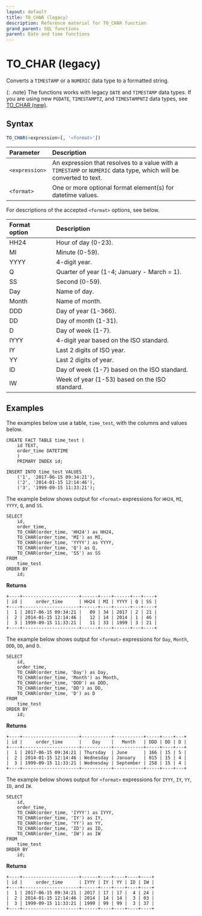 ```yaml
---
layout: default
title: TO_CHAR (legacy)
description: Reference material for TO_CHAR function
grand_parent: SQL functions
parent: Date and time functions
---
```


# TO_CHAR (legacy)

Converts a `TIMESTAMP` or a `NUMERIC` data type to a formatted string.

{: .note}
The functions works with legacy `DATE` and `TIMESTAMP` data types. If you are using new `PGDATE`, `TIMESTAMPTZ`, and `TIMESTAMPNTZ` data types, see [TO_CHAR (new)](../functions-reference/to-char-new.md).

## Syntax

```sql
TO_CHAR(<expression>[, '<format>'])
```

|   Parameter   |                       Description                          |
| :-------------| :---------------------------------------------------------|                           
|  `<expression>`   | An expression that resolves to a value with a `TIMESTAMP` or `NUMERIC` data type, which will be converted to text. |
|  `<format>`   | One or more optional format element(s) for datetime values. |                       

For descriptions of the accepted `<format>` options, see below.

| Format option |                  Description                   |
|:--------------|:-----------------------------------------------|
| HH24          | Hour of day (0-23).                            |
| MI            | Minute (0-59).                                 |
| YYYY          | 4-digit year.                                  |
| Q             | Quarter of year (1-4; January - March = 1).    |
| SS            | Second (0-59).                                 |
| Day           | Name of day.                                   |
| Month         | Name of month.                                 |
| DDD           | Day of year (1-366).                           |
| DD            | Day of month (1-31).                           |
| D             | Day of week (1-7).                             |
| IYYY          | 4-digit year based on the ISO standard.        |
| IY            | Last 2 digits of ISO year.                     |
| YY            | Last 2 digits of year.                         |
| ID            | Day of week (1-7) based on the ISO standard.   |
| IW            | Week of year (1-53) based on the ISO standard. |

## Examples

The examples below use a table, `time_test`, with the columns and values below.

```
CREATE FACT TABLE time_test (
    id TEXT,
    order_time DATETIME
    )
    PRIMARY INDEX id;

INSERT INTO time_test VALUES
    ('1', '2017-06-15 09:34:21'),
    ('2', '2014-01-15 12:14:46'),
    ('3', '1999-09-15 11:33:21');
```

The example below shows output for `<format>` expressions for `HH24`, `MI`, `YYYY`, `Q`, and `SS`.

```
SELECT
    id,
    order_time,
    TO_CHAR(order_time, 'HH24') as HH24,
    TO_CHAR(order_time, 'MI') as MI,
    TO_CHAR(order_time, 'YYYY') as YYYY,
    TO_CHAR(order_time, 'Q') as Q,
    TO_CHAR(order_time, 'SS') as SS
FROM
    time_test
ORDER BY
    id;
```

**Returns**

```
+----+---------------------+------+----+------+---+----+
| id |     order_time      | HH24 | MI | YYYY | Q | SS |
+----+---------------------+------+----+------+---+----+
|  1 | 2017-06-15 09:34:21 |   09 | 34 | 2017 | 2 | 21 |
|  2 | 2014-01-15 12:14:46 |   12 | 14 | 2014 | 1 | 46 |
|  3 | 1999-09-15 11:33:21 |   11 | 33 | 1999 | 3 | 21 |
+----+---------------------+------+----+------+---+----+
```


The example below shows output for `<format>` expressions for `Day`, `Month`, `DDD`, `DD`, and `D`.

```
SELECT
    id,
    order_time,
    TO_CHAR(order_time, 'Day') as Day,
    TO_CHAR(order_time, 'Month') as Month,
    TO_CHAR(order_time, 'DDD') as DDD,
    TO_CHAR(order_time, 'DD') as DD,
    TO_CHAR(order_time, 'D') as D
FROM
    time_test
ORDER BY
    id;
```

**Returns**

```
+----+---------------------+-----------+-----------+-----+----+---+
| id |     order_time      |    Day    |   Month   | DDD | DD | D |
+----+---------------------+-----------+-----------+-----+----+---+
|  1 | 2017-06-15 09:34:21 | Thursday  | June      | 166 | 15 | 5 |
|  2 | 2014-01-15 12:14:46 | Wednesday | January   | 015 | 15 | 4 |
|  3 | 1999-09-15 11:33:21 | Wednesday | September | 258 | 15 | 4 |
+----+---------------------+-----------+-----------+-----+----+---+
```

The example below shows output for `<format>` expressions for `IYYY`, `IY`, `YY`, `ID`, and `IW`.

```
SELECT
    id,
    order_time,
    TO_CHAR(order_time, 'IYYY') as IYYY,
    TO_CHAR(order_time, 'IY') as IY,
    TO_CHAR(order_time, 'YY') as YY,
    TO_CHAR(order_time, 'ID') as ID,
    TO_CHAR(order_time, 'IW') as IW
FROM
    time_test
ORDER BY
    id;
```
**Returns**

```
+----+---------------------+------+----+----+----+----+
| id |     order_time      | IYYY | IY | YY | ID | IW |
+----+---------------------+------+----+----+----+----+
|  1 | 2017-06-15 09:34:21 | 2017 | 17 | 17 |  4 | 24 |
|  2 | 2014-01-15 12:14:46 | 2014 | 14 | 14 |  3 | 03 |
|  3 | 1999-09-15 11:33:21 | 1999 | 99 | 99 |  3 | 37 |
+----+---------------------+------+----+----+----+----+
```